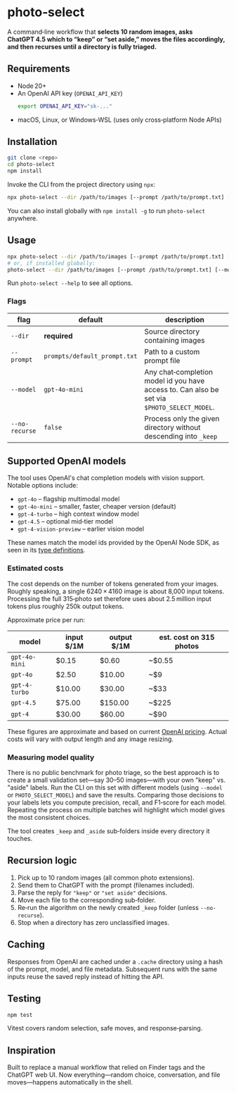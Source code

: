 # photo‑select

A command‑line workflow that **selects 10 random images, asks ChatGPT 4.5 which to “keep” or “set aside,”
moves the files accordingly, and then recurses until a directory is fully triaged.**

## Requirements

- Node 20+
- An OpenAI API key (`OPENAI_API_KEY`)
  ```bash
  export OPENAI_API_KEY="sk‑..."
  ```

* macOS, Linux, or Windows‑WSL (uses only cross‑platform Node APIs)

## Installation

```bash
git clone <repo>
cd photo-select
npm install
```

Invoke the CLI from the project directory using `npx`:

```bash
npx photo-select --dir /path/to/images [--prompt /path/to/prompt.txt] [--model gpt-4.5]
```

You can also install globally with `npm install -g` to run `photo-select` anywhere.

## Usage

```bash
npx photo-select --dir /path/to/images [--prompt /path/to/prompt.txt] [--model gpt-4.5]
# or, if installed globally:
photo-select --dir /path/to/images [--prompt /path/to/prompt.txt] [--model gpt-4.5]
```

Run `photo-select --help` to see all options.

### Flags

| flag       | default                      | description                                     |
| ---------- | ---------------------------- | ----------------------------------------------- |
| `--dir`    | **required**                 | Source directory containing images              |
| `--prompt` | `prompts/default_prompt.txt` | Path to a custom prompt file                    |
| `--model`  | `gpt-4o-mini`                | Any chat‑completion model id you have access to. Can also be set via `$PHOTO_SELECT_MODEL`. |
| `--no-recurse` | `false` | Process only the given directory without descending into `_keep` |

## Supported OpenAI models

The tool uses OpenAI's chat completion models with vision support. Notable options include:

* `gpt-4o` – flagship multimodal model
* `gpt-4o-mini` – smaller, faster, cheaper version (default)
* `gpt-4-turbo` – high context window model
* `gpt-4.5` – optional mid‑tier model
* `gpt-4-vision-preview` – earlier vision model

These names match the model ids provided by the OpenAI Node SDK, as seen in its
[type definitions](node_modules/openai/resources/beta/assistants.d.ts).

### Estimated costs

The cost depends on the number of tokens generated from your images. Roughly
speaking, a single 6240 × 4160 image is about 8,000 input tokens. Processing the
full 315‑photo set therefore uses about 2.5 million input tokens plus roughly
250k output tokens.

Approximate price per run:

| model          | input $/1M | output $/1M | est. cost on 315 photos |
| -------------- | ---------- | ----------- | ---------------------- |
| `gpt-4o-mini`  | $0.15      | $0.60       | ~$0.55 |
| `gpt-4o`       | $2.50      | $10.00      | ~$9 |
| `gpt-4-turbo`  | $10.00     | $30.00      | ~$33 |
| `gpt-4.5`      | $75.00     | $150.00     | ~$225 |
| `gpt-4`        | $30.00     | $60.00      | ~$90 |

These figures are approximate and based on current
[OpenAI pricing](https://openai.com/pricing). Actual costs will vary with output
length and any image resizing.

### Measuring model quality

There is no public benchmark for photo triage, so the best approach is to
create a small validation set—say 30–50 images—with your own "keep" vs. "aside"
labels. Run the CLI on this set with different models (using `--model` or
`PHOTO_SELECT_MODEL`) and save the results. Comparing those decisions to your
labels lets you compute precision, recall, and F1‑score for each model. Repeating
the process on multiple batches will highlight which model gives the most
consistent choices.

The tool creates `_keep` and `_aside` sub‑folders inside every directory it touches.

## Recursion logic

1. Pick up to 10 random images (all common photo extensions).
2. Send them to ChatGPT with the prompt (filenames included).
3. Parse the reply for `"keep"` or `"set aside"` decisions.
4. Move each file to the corresponding sub‑folder.
5. Re‑run the algorithm on the newly created `_keep` folder (unless `--no-recurse`).
6. Stop when a directory has zero unclassified images.

## Caching

Responses from OpenAI are cached under a `.cache` directory using a hash of the
prompt, model, and file metadata. Subsequent runs with the same inputs reuse the
saved reply instead of hitting the API.

## Testing

```bash
npm test
```

Vitest covers random selection, safe moves, and response‑parsing.

## Inspiration

Built to replace a manual workflow that relied on Finder tags and the ChatGPT web UI.
Now everything—random choice, conversation, and file moves—happens automatically in the shell.
